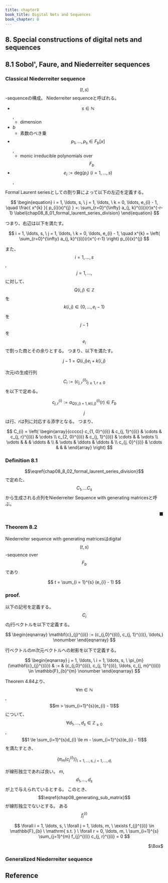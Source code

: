 ```yaml
---
title: chapter8
book_title: Digital Nets and Sequences
book_chapter: 8
---
```


## 8. Special constructions of digital nets and sequences

## 8.1 Sobol', Faure, and Niederreiter sequences


### Classical Niederreiter sequence
$$(t, s)$$-sequenceの構成。
Niederreiter sequenceと呼ばれる。


* $$s \in \mathbb{N}$$,
    * dimension
* $b$
    * 素数のべき乗
* $$p_{1}, \ldots, p_{s} \in F_{b}[x]$$,
    * monic irreducible polynomials over $$F_{b}$$
* $$e_{i} := \mathrm{deg}(p_{i})\ (i = 1, \ldots, s)$$,

Formal Laurent seriesとしての割り算によって以下の左辺を定義する。

$$
\begin{equation}
    i = 1, \ldots, s,
    \
    j = 1, \ldots,
    \
    k = 0, \ldots, e_{i} - 1,
    \quad
    \frac{
        x^{k}
    }{
        p_{i}(x)^{j}
    }
    =:
    \sum_{r=0}^{\infty}
        a_{j, k}^{(i)}(r)x^{-r-1}
    \label{chap08_8_01_formal_laurent_series_division}
\end{equation}
$$

つまり、右辺は以下を満たす。

$$
    i = 1, \ldots, s,
    \
    j = 1, \ldots,
    \
    k = 0, \ldots, e_{i} - 1,
    \quad
    x^{k}
    =
    \left(
        \sum_{r=0}^{\infty}
            a_{j, k}^{(i)}(r)x^{-r-1}
    \right)
        p_{i}(x)^{j}
$$

また、$$i = 1, \ldots, s$$, $$j = 1, \ldots, $$に対して、$$Q(i, j) \in \mathbb{Z}$$を$$k(i,j) \in \{0, \ldots, e_{i} - 1\}$$を$$j - 1$$を$$e_{i}$$で割った商とその余りとする。
つまり、以下を満たす。

$$
    j - 1 = Q(i, j) e_{i} + k(i, j)
$$

次元$i$の生成行列$$C_{i} := (c_{j, r}^{(i)})_{j \ge 1, r \ge 0}$$を以下で定める。

$$
\begin{equation}
    c_{j, r}^{(i)}
    :=
    a_{Q(i, j) + 1, k(i, j)}^{(i)}(r) \in F_{b}
    \label{chap08_8_02_formal_laurent_series_division}
\end{equation}
$$

$$j$$は行、$r$は列に対応する添字となる。
つまり、

$$
    C_{i}
    =
    \left(
        \begin{array}{ccccc}
            c_{1, 0}^{(i)}
            &
                c_{j, 1}^{(i)}
            &
                    \cdots 
            &
                c_{j, r}^{(i)}
            & 
                    \cdots 
            \\
            c_{2, 0}^{(i)}
            &
                c_{j, 1}^{(i)}
            &
                \cdots 
            &
            &
                \vdots
            \\
            \vdots
                &
                &
                &
                    \ddots
                &
            \\
                &
                    \vdots
                &
                    \ddots
                &
                    \ddots
                &
            \\
            c_{j, 0}^{(i)}
            &
                \cdots
            &
            &
            &
        \end{array}
    \right)
$$

### Definition 8.1
$$\eqref{chap08_8_02_formal_laurent_series_division}$$で定めた、$$C_{1}, \ldots C_{s}$$から生成される点列をNiederreiter Sequence with generating matricesと呼ぶ。


<div class="end-of-statement" style="text-align: right">■</div>

### Theorem 8.2
Niederreiter sequence with generating matricesはdigital $$(t, s)$$-sequence over $$F_{b}$$であり

$$
    t
    =
    \sum_{i = 1}^{s}
        (e_{i} - 1)
$$

### proof.
以下の記号を定義する。
$$C_{i}$$の$j$行ベクトルを以下で定義する。

$$
\begin{eqnarray}
    \mathbf{c}_{j}^{(i)}
    :=
    (c_{j,0}^{(i)}, c_{j, 1}^{(i)}, \ldots,)
    \nonumber
\end{eqnarray}
$$

行ベクトルの$m$次元ベクトルへの射影を以下で定義する。

$$
\begin{eqnarray}
    j = 1, \ldots,
    \
    i = 1, \ldots, s,
    \
    \pi_{m}(\mathbf{c}_{j}^{(i)})
    & := &
    (c_{j,0}^{(i)}, c_{j, 1}^{(i)}, \ldots, c_{j, m}^{(i)})
    \in
    \mathbb{F}_{b}^{m}
    \nonumber
\end{eqnarray}
$$

Theorem 4.84より、$$\forall m \in \mathbb{N}$$, $$m > \sum_{i=1}^{s}(e_{i} - 1)$$について、$$\forall d_{1}, \ldots, d_{s} \in \mathbb{Z}_{\ge 0}$$, $$1 \le \sum_{i=1}^{s}d_{i} \le m - \sum_{i=1}^{s}(e_{i} - 1)$$を満たすとき、

$$
\begin{equation}
    \{
        \pi_{m}(c_{j}^{(i)})
    \}_{i = 1, \ldots, s,\ j = 1, \ldots, d_{i}}
    \label{chap08_generating_sub_matrix}
\end{equation}
$$

が線形独立であれば良い。
$m$, $$d_{1}, \ldots, d_{s}$$が上で与えられているとする。
このとき、$$\eqref{chap08_generating_sub_matrix}$$が線形独立でないとする。
ある$$f_{j}^{(i)}$$

$$
    \forall i = 1, \ldots, s,
    \
    \forall j = 1, \ldots, m,
    \
    \exists f_{j}^{(i)} \in \mathbb{F}_{b}
    \
    \mathrm{ s.t. }
    \
    \forall r = 0, \ldots, m,
    \
    \sum_{i=1}^{s}
        \sum_{j=1}^{m}
            f_{j}^{(i)}
            c_{j, r}^{(i)}
    =
    0
$$


<div class="QED" style="text-align: right">$\Box$</div>

### Generalized Niederreiter sequence

## Reference

